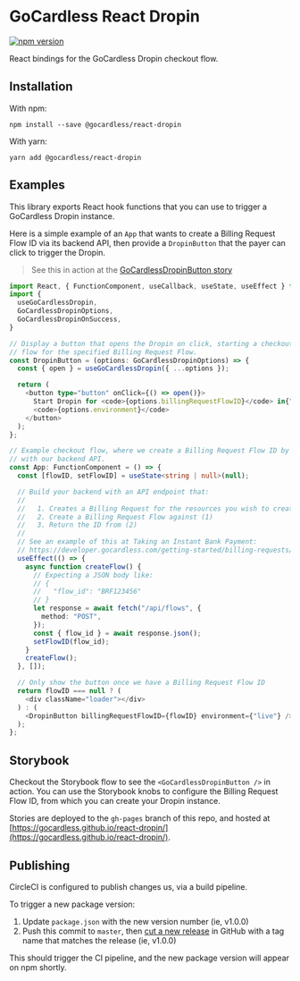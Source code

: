 # GoCardless React Dropin

[![npm version](https://badge.fury.io/js/%40gocardless%2Freact-dropin.svg)](https://badge.fury.io/js/%40gocardless%2Freact-dropin)

React bindings for the GoCardless Dropin checkout flow.

## Installation

With npm:

```console
npm install --save @gocardless/react-dropin
```

With yarn:

```console
yarn add @gocardless/react-dropin
```

## Examples

This library exports React hook functions that you can use to trigger a
GoCardless Dropin instance.

Here is a simple example of an `App` that wants to create a Billing Request Flow
ID via its backend API, then provide a `DropinButton` that the payer can click
to trigger the Dropin.

> See this in action at the [GoCardlessDropinButton
> story](https://gocardless.github.io/react-dropin/?path=/story/dropin-gocardlessdropinbutton--base)

```typescript
import React, { FunctionComponent, useCallback, useState, useEffect } from "react";
import {
  useGoCardlessDropin,
  GoCardlessDropinOptions,
  GoCardlessDropinOnSuccess,
}

// Display a button that opens the Dropin on click, starting a checkout
// flow for the specified Billing Request Flow.
const DropinButton = (options: GoCardlessDropinOptions) => {
  const { open } = useGoCardlessDropin({ ...options });

  return (
    <button type="button" onClick={() => open()}>
      Start Dropin for <code>{options.billingRequestFlowID}</code> in{" "}
      <code>{options.environment}</code>
    </button>
  );
};

// Example checkout flow, where we create a Billing Request Flow ID by talking
// with our backend API.
const App: FunctionComponent = () => {
  const [flowID, setFlowID] = useState<string | null>(null);

  // Build your backend with an API endpoint that:
  //
  //   1. Creates a Billing Request for the resources you wish to create
  //   2. Create a Billing Request Flow against (1)
  //   3. Return the ID from (2)
  //
  // See an example of this at Taking an Instant Bank Payment:
  // https://developer.gocardless.com/getting-started/billing-requests/taking-an-instant-bank-payment/
  useEffect(() => {
    async function createFlow() {
      // Expecting a JSON body like:
      // {
      //   "flow_id": "BRF123456"
      // }
      let response = await fetch("/api/flows", {
        method: "POST",
      });
      const { flow_id } = await response.json();
      setFlowID(flow_id);
    }
    createFlow();
  }, []);

  // Only show the button once we have a Billing Request Flow ID
  return flowID === null ? (
    <div className="loader"></div>
  ) : (
    <DropinButton billingRequestFlowID={flowID} environment={"live"} />
  );
};
```

## Storybook

Checkout the Storybook flow to see the `<GoCardlessDropinButton />` in action.
You can use the Storybook knobs to configure the Billing Request Flow ID, from
which you can create your Dropin instance.

Stories are deployed to the `gh-pages` branch of this repo, and hosted at
[https://gocardless.github.io/react-dropin/](https://gocardless.github.io/react-dropin/).

## Publishing

CircleCI is configured to publish changes us, via a build pipeline.

To trigger a new package version:

[release]: https://github.com/gocardless/react-dropin/releases/new

1. Update `package.json` with the new version number (ie, v1.0.0)
2. Push this commit to `master`, then [cut a new release][release] in GitHub
   with a tag name that matches the release (ie, v1.0.0)

This should trigger the CI pipeline, and the new package version will appear on
npm shortly.
